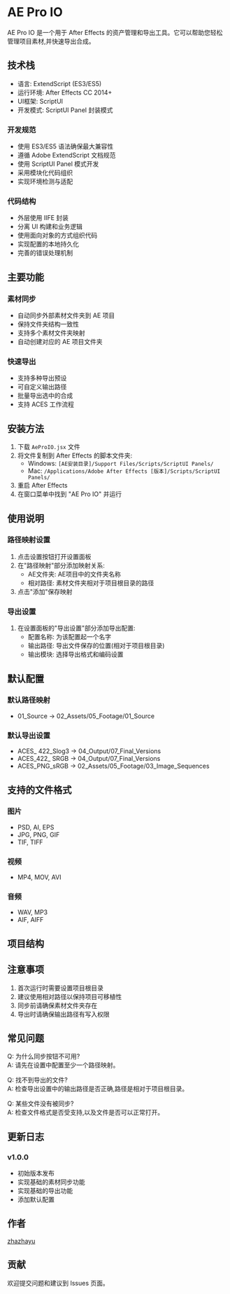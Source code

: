 # AE Pro IO

AE Pro IO 是一个用于 After Effects 的资产管理和导出工具。它可以帮助您轻松管理项目素材,并快速导出合成。

## 技术栈

- 语言: ExtendScript (ES3/ES5)
- 运行环境: After Effects CC 2014+
- UI框架: ScriptUI
- 开发模式: ScriptUI Panel 封装模式

### 开发规范
- 使用 ES3/ES5 语法确保最大兼容性
- 遵循 Adobe ExtendScript 文档规范
- 使用 ScriptUI Panel 模式开发
- 采用模块化代码组织
- 实现环境检测与适配

### 代码结构
- 外层使用 IIFE 封装
- 分离 UI 构建和业务逻辑
- 使用面向对象的方式组织代码
- 实现配置的本地持久化
- 完善的错误处理机制

## 主要功能

### 素材同步
- 自动同步外部素材文件夹到 AE 项目
- 保持文件夹结构一致性
- 支持多个素材文件夹映射
- 自动创建对应的 AE 项目文件夹

### 快速导出
- 支持多种导出预设
- 可自定义输出路径
- 批量导出选中的合成
- 支持 ACES 工作流程

## 安装方法

1. 下载 `AeProIO.jsx` 文件
2. 将文件复制到 After Effects 的脚本文件夹:
   - Windows: `[AE安装目录]/Support Files/Scripts/ScriptUI Panels/`
   - Mac: `/Applications/Adobe After Effects [版本]/Scripts/ScriptUI Panels/`
3. 重启 After Effects
4. 在窗口菜单中找到 "AE Pro IO" 并运行

## 使用说明

### 路径映射设置

1. 点击设置按钮打开设置面板
2. 在"路径映射"部分添加映射关系:
   - AE文件夹: AE项目中的文件夹名称
   - 相对路径: 素材文件夹相对于项目根目录的路径
3. 点击"添加"保存映射

### 导出设置

1. 在设置面板的"导出设置"部分添加导出配置:
   - 配置名称: 为该配置起一个名字
   - 输出路径: 导出文件保存的位置(相对于项目根目录)
   - 输出模块: 选择导出格式和编码设置

## 默认配置

### 默认路径映射
- 01_Source -> 02_Assets/05_Footage/01_Source

### 默认导出设置
- ACES_ 422_Slog3 -> 04_Output/07_Final_Versions
- ACES_422_ SRGB -> 04_Output/07_Final_Versions
- ACES_PNG_sRGB -> 02_Assets/05_Footage/03_Image_Sequences

## 支持的文件格式

### 图片
- PSD, AI, EPS
- JPG, PNG, GIF
- TIF, TIFF

### 视频
- MP4, MOV, AVI

### 音频
- WAV, MP3
- AIF, AIFF

## 项目结构

## 注意事项

1. 首次运行时需要设置项目根目录
2. 建议使用相对路径以保持项目可移植性
3. 同步前请确保素材文件夹存在
4. 导出时请确保输出路径有写入权限

## 常见问题

Q: 为什么同步按钮不可用?  
A: 请先在设置中配置至少一个路径映射。

Q: 找不到导出的文件?  
A: 检查导出设置中的输出路径是否正确,路径是相对于项目根目录。

Q: 某些文件没有被同步?  
A: 检查文件格式是否受支持,以及文件是否可以正常打开。

## 更新日志

### v1.0.0
- 初始版本发布
- 实现基础的素材同步功能
- 实现基础的导出功能
- 添加默认配置

## 作者

[zhazhayu](https://github.com/zhazhayu)

## 贡献

欢迎提交问题和建议到 Issues 页面。 